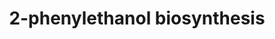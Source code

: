 ---
annotations: []
authors:
- Fujita
- Eweitz
citedin: ''
communities: []
description: ''
last-edited: 2025-10-31
ndex: null
organisms:
- Saccharomyces cerevisiae
redirect_from:
- /index.php/Pathway:WP5587
- /instance/WP5587
- /instance/WP5587_r140944
revision: r140944
schema-jsonld:
- '@context': https://schema.org/
  '@id': https://wikipathways.github.io/pathways/WP5587.html
  '@type': Dataset
  creator:
    '@type': Organization
    name: WikiPathways
  description: ''
  keywords:
  - 2-phenylethanol
  - 3-Deoxy-D-arabino-heptulosonic acid 7-phosphate
  - ADH2
  - ARO1
  - ARO10
  - ARO3
  - ARO4
  - ARO7
  - ARO8
  - ARO9
  - Chorismate
  - Erythose-4-phosphate
  - Glucose
  - Glucose 6-phosphate
  - PHA2
  - Phenylacetaldehyde
  - Phosphoenolpyruvate
  - Prephenate
  - Shikimate
  - TDH3
  - ZWF1
  - phenylalanine
  license: CC0
  name: 2-phenylethanol biosynthesis
seo: CreativeWork
title: 2-phenylethanol biosynthesis
wpid: WP5587
---